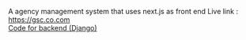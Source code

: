 A agency management system that uses next.js as front end
Live link : https://gsc.co.com<br>
<a href="https://github.com/noelalam9999/gsc-backend.git">Code for backend (Django)</a>
